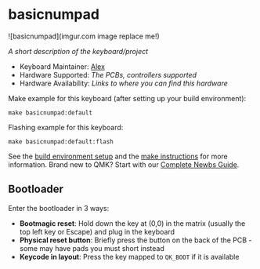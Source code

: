 # basicnumpad

![basicnumpad](imgur.com image replace me!)

*A short description of the keyboard/project*

* Keyboard Maintainer: [Alex](https://github.com/thewickest)
* Hardware Supported: *The PCBs, controllers supported*
* Hardware Availability: *Links to where you can find this hardware*

Make example for this keyboard (after setting up your build environment):

    make basicnumpad:default

Flashing example for this keyboard:

    make basicnumpad:default:flash

See the [build environment setup](https://docs.qmk.fm/#/getting_started_build_tools) and the [make instructions](https://docs.qmk.fm/#/getting_started_make_guide) for more information. Brand new to QMK? Start with our [Complete Newbs Guide](https://docs.qmk.fm/#/newbs).

## Bootloader

Enter the bootloader in 3 ways:

* **Bootmagic reset**: Hold down the key at (0,0) in the matrix (usually the top left key or Escape) and plug in the keyboard
* **Physical reset button**: Briefly press the button on the back of the PCB - some may have pads you must short instead
* **Keycode in layout**: Press the key mapped to `QK_BOOT` if it is available

